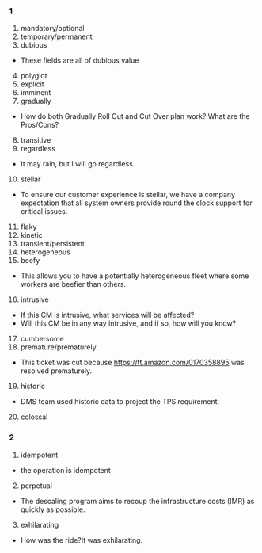 ### 1
1. mandatory/optional
2. temporary/permanent
3. dubious
- These fields are all of dubious value
4. polyglot
5. explicit
6. imminent
7. gradually
- How do both Gradually Roll Out and Cut Over plan work? What are the Pros/Cons?
8. transitive
9. regardless
- It may rain, but I will go regardless.
10. stellar
- To ensure our customer experience is stellar, we have a company expectation that all system owners provide round the clock support for critical issues.
11. flaky
12. kinetic
13. transient/persistent
14. heterogeneous
15. beefy
- This allows you to have a potentially heterogeneous fleet where some workers are beefier than others.
16. intrusive
- If this CM is intrusive, what services will be affected?
- Will this CM be in any way intrusive, and if so, how will you know?
17. cumbersome
18. premature/prematurely
- This ticket was cut because https://tt.amazon.com/0170358895 was resolved prematurely.
19. historic
- DMS team used historic data to project the TPS requirement.
20. colossal

### 2
1. idempotent
- the operation is idempotent
2. perpetual
- The descaling program aims to recoup the infrastructure costs (IMR) as quickly as possible.
3. exhilarating
- How was the ride?It was exhilarating.